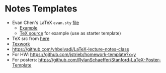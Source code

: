 # Notes Templates 

- Evan Chen's LaTeX `evan.sty` [file](https://github.com/vEnhance/dotfiles/blob/main/texmf/tex/latex/evan/evan.sty)  
  - [Example](https://web.evanchen.cc/handouts/Summation/Summation.pdf) 
  - [TeX source](files/evan-chen-notes.zip) for example (use as starter template)  
- TeX src from [here](https://github.com/dcetin/eth-cs-notes) 
- [Texwork](https://github.com/qwinters/texwork-template/tree/main/templates)
- https://github.com/vhbelvadi/LaTeX-lecture-notes-class
- For HW: https://github.com/jstrieb/homework-template?x=y
- For posters: https://github.com/RylanSchaeffer/Stanford-LaTeX-Poster-Template
